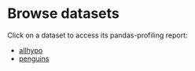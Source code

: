 # Browse datasets

Click on a dataset to access its pandas-profiling report:

- [allhypo](profilings/allhypo.html)
- [penguins](profilings/penguins.html)
